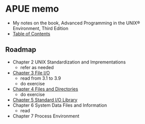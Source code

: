 

# APUE memo

* My notes on the book, Advanced Programming in the UNIX® Environment, Third Edition
* [Table of Contents](http://apuebook.com/toc3e.html)

## Roadmap

* Chapter 2 UNIX Standardization and Imprementations
	* refer as needed
* [Chapter 3 File I/O](./apue_ch03)
	* read from 3.1 to 3.9
	* do exercise
* [Chapter 4 Files and Directories](./apue_ch04)
	* do exercise
* [Chapter 5 Standard I/O Library](./apue_ch05)
* Chapter 6 System Data Files and Information
	* read
* Chapter 7 Process Environment


<!--stackedit_data:
eyJoaXN0b3J5IjpbLTE5MDE0NzcwNTksODc0MTUzMDQsLTEyMz
UyMzk0NTgsNTE5MTcyMTQ2LDE3NTc2NjU3MTYsLTExODQ5MjM2
ODYsMTI5NTYwMjcyMCwxMDc4MTk1MDQsLTEyMzUyMzU2MjAsLT
k5NjMyNDE0NywxNDM0OTY0MDEsLTE4NzgwOTM2NDEsLTEyNjIy
MTg2NDgsLTM5ODkwNzU5MCwtMTI2MjIxODY0OCwyODM3NTE1Nj
QsMTkzNzIwMjc4Myw3NDk0MDU5NDYsLTMyNDU5ODM4LDE5NTgx
MDA2NjJdfQ==
-->